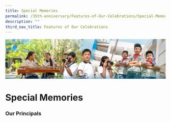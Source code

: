 ```yaml
---
title: Special Memories
permalink: /35th-anniversary/Features-of-Our-Celebrations/Special-Memories/
description: ""
third_nav_title: Features of Our Celebrations
---
```

![](/images/AboutUs.jpg)


Special Memories
================

### **Our Principals**
